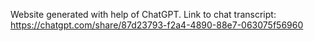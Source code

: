 Website generated with help of ChatGPT. 
Link to chat transcript: https://chatgpt.com/share/87d23793-f2a4-4890-88e7-063075f56960
